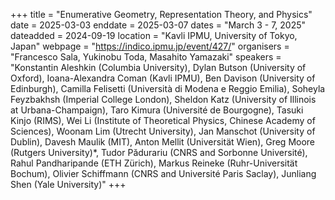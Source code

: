+++
title = "Enumerative Geometry, Representation Theory, and Physics"
date = 2025-03-03
enddate = 2025-03-07
dates = "March 3 - 7, 2025"
dateadded = 2024-09-19
location = "Kavli IPMU, University of Tokyo, Japan"
webpage = "https://indico.ipmu.jp/event/427/"
organisers = "Francesco Sala, Yukinobu Toda, Masahito Yamazaki"
speakers = "Konstantin Aleshkin (Columbia University), Dylan Butson (University of Oxford), Ioana-Alexandra Coman (Kavli IPMU), Ben Davison (University of Edinburgh), Camilla Felisetti (Università di Modena e Reggio Emilia), Soheyla Feyzbakhsh (Imperial College London), Sheldon Katz (University of Illinois at Urbana-Champaign), Taro Kimura (Université de Bourgogne), Tasuki Kinjo (RIMS), Wei Li (Institute of Theoretical Physics, Chinese Academy of Sciences), Woonam Lim (Utrecht University), Jan Manschot (University of Dublin), Davesh Maulik (MIT), Anton Mellit (Universität Wien), Greg Moore (Rutgers University)*, Tudor Pădurariu (CNRS and Sorbonne Université), Rahul Pandharipande (ETH Zürich), Markus Reineke (Ruhr-Universität Bochum), Olivier Schiffmann (CNRS and Université Paris Saclay), Junliang Shen (Yale University)"
+++
